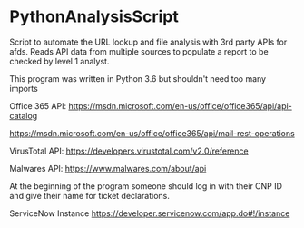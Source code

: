 # PythonAnalysisScript
Script to automate the URL lookup and file analysis with 3rd party APIs for afds. Reads API data from multiple sources to populate a report to be checked by level 1 analyst.

This program was written in Python 3.6 but shouldn't need too many imports

Office 365 API: https://msdn.microsoft.com/en-us/office/office365/api/api-catalog

https://msdn.microsoft.com/en-us/office/office365/api/mail-rest-operations

VirusTotal API: https://developers.virustotal.com/v2.0/reference

Malwares API: https://www.malwares.com/about/api



At the beginning of the program someone should log in with their CNP ID and give their name for ticket declarations.

ServiceNow Instance https://developer.servicenow.com/app.do#!/instance
